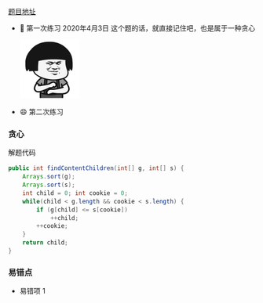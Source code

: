 [题目地址](https://leetcode-cn.com/problems/assign-cookies/)



- :slightly_smiling_face: 第一次练习 2020年4月3日 这个题的话，就直接记住吧，也是属于一种贪心

	<img src="../.vuepress/public/ceeb653ely1fpwht346ksg206o06otao.gif" alt="ceeb653ely1fpwht346ksg206o06otao" style="zoom:50%;" />

- :smile: 第二次练习 



### 贪心

解题代码

```java
public int findContentChildren(int[] g, int[] s) {
    Arrays.sort(g);
    Arrays.sort(s);
    int child = 0; int cookie = 0;
    while(child < g.length && cookie < s.length) {
        if (g[child] <= s[cookie])
            ++child;
        ++cookie;
    }
    return child;
}
```



### 易错点

- 易错项 1 
